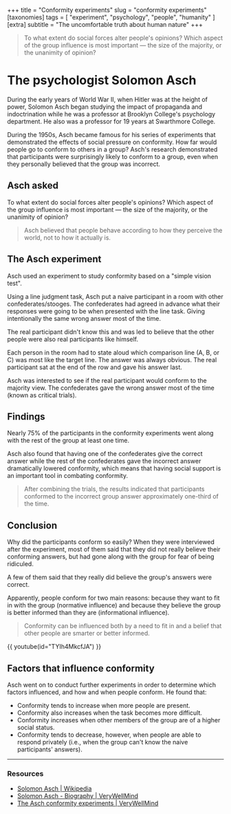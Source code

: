 +++
title = "Conformity experiments"
slug = "conformity experiments"
[taxonomies]
tags = [ "experiment", "psychology", "people", "humanity" ]
[extra]
subtitle = "The uncomfortable truth about human nature"
+++

> To what extent do social forces alter people's opinions? 
> Which aspect of the group influence is most important — the size of the majority, or the unanimity of opinion?

<!-- more -->

# The psychologist Solomon Asch

During the early years of World War II, when Hitler was at the height of power, Solomon Asch began studying the impact of propaganda and indoctrination while he was a professor at Brooklyn College's psychology department. He also was a professor for 19 years at Swarthmore College.

During the 1950s, Asch became famous for his series of experiments that demonstrated the effects of social pressure on conformity. How far would people go to conform to others in a group? Asch's research demonstrated that participants were surprisingly likely to conform to a group, even when they personally believed that the group was incorrect.

## Asch asked

To what extent do social forces alter people's opinions?
Which aspect of the group influence is most important — the size of the majority, or the unanimity of opinion?

> Asch believed that people behave according to how they perceive the world, not to how it actually is.

## The Asch experiment

Asch used an experiment to study conformity based on a "simple vision test".

Using a line judgment task, Asch put a naive participant in a room with other confederates/stooges. The confederates had agreed in advance what their responses were going to be when presented with the line task. Giving intentionally the same wrong answer most of the time.

The real participant didn't know this and was led to believe that the other people were also real participants like himself.

Each person in the room had to state aloud which comparison line (A, B, or C) was most like the target line. The answer was always obvious. The real participant sat at the end of the row and gave his answer last.

Asch was interested to see if the real participant would conform to the majority view. The confederates gave the wrong answer most of the time (known as critical trials).

## Findings

Nearly 75% of the participants in the conformity experiments went along with the rest of the group at least one time.

Asch also found that having one of the confederates give the correct answer while the rest of the confederates gave the incorrect answer dramatically lowered conformity, which means that having social support is an important tool in combating conformity.

> After combining the trials, the results indicated that participants conformed to the incorrect group answer approximately one-third of the time.

## Conclusion

Why did the participants conform so easily? When they were interviewed after the experiment, most of them said that they did not really believe their conforming answers, but had gone along with the group for fear of being ridiculed.

A few of them said that they really did believe the group's answers were correct.

Apparently, people conform for two main reasons: because they want to fit in with the group (normative influence) and because they believe the group is better informed than they are (informational influence).

> Conformity can be influenced both by a need to fit in and a belief that other people are smarter or better informed.

{{ youtube(id="TYIh4MkcfJA") }}

## Factors that influence conformity

Asch went on to conduct further experiments in order to determine which factors influenced, and how and when people conform. He found that:

- Conformity tends to increase when more people are present.
- Conformity also increases when the task becomes more difficult.
- Conformity increases when other members of the group are of a higher social status.
- Conformity tends to decrease, however, when people are able to respond privately (i.e., when the group can't know the naive participants' answers).

--- 

### Resources

- [Solomon Asch | Wikipedia](https://en.wikipedia.org/wiki/Solomon_Asch)
- [Solomon Asch - Biography | VeryWellMind](https://www.verywellmind.com/solomon-asch-biography)
- [The Asch conformity experiments | VeryWellMind](https://www.verywellmind.com/the-asch-conformity-experiments)